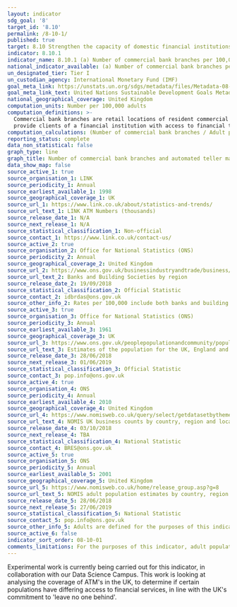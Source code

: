 ```yaml
---
layout: indicator
sdg_goal: '8'
target_id: '8.10'
permalink: /8-10-1/
published: true
target: 8.10 Strengthen the capacity of domestic financial institutions to encourage and expand access to banking, insurance and financial services for all
indicator: 8.10.1
indicator_name: 8.10.1 (a) Number of commercial bank branches per 100,000 adults and (b) number of automated teller machines (ATMs) per 100,000 adults
national_indicator_available: (a) Number of commercial bank branches per 100,000 adults and (b) number of automated teller machines (ATMs) per 100,000 adults
un_designated_tier: Tier I
un_custodian_agency: International Monetary Fund (IMF)
goal_meta_link: https://unstats.un.org/sdgs/metadata/files/Metadata-08-10-01.pdf
goal_meta_link_text: United Nations Sustainable Development Goals Metadata (PDF 411 KB)
national_geographical_coverage: United Kingdom
computation_units: Number per 100,000 adults
computation_definitions: >-
  Commercial bank branches are retail locations of resident commercial banks and other resident banks that function as commercial banks that provide financial services to customers and are physically separated. Automated teller machines are computerized telecommunications devices that
  provide clients of a financial institution with access to financial transactions in a public place.
computation_calculations: (Number of commercial bank branches / Adult population) * 100,000 | (Number of ATMs / Adult population) * 100,000
reporting_status: complete
data_non_statistical: false
graph_type: line
graph_title: Number of commercial bank branches and automated teller machines (ATMs) per 100,000 adults
data_show_map: false
source_active_1: true
source_organisation_1: LINK
source_periodicity_1: Annual
source_earliest_available_1: 1998
source_geographical_coverage_1: UK
source_url_1: https://www.link.co.uk/about/statistics-and-trends/
source_url_text_1: LINK ATM Numbers (thousands)
source_release_date_1: N/A
source_next_release_1: N/A
source_statistical_classification_1: Non-official
source_contact_1: https://www.link.co.uk/contact-us/
source_active_2: true
source_organisation_2: Office for National Statistics (ONS)
source_periodicity_2: Annual
source_geographical_coverage_2: United Kingdom
source_url_2: https://www.ons.gov.uk/businessindustryandtrade/business/activitysizeandlocation/adhocs/009190banksandbuildingsocietiesbyregion
source_url_text_2: Banks and Building Societies by region
source_release_date_2: 19/09/2018
source_statistical_classification_2: Official Statistic
source_contact_2: idbrdas@ons.gov.uk 
source_other_info_2: Rates per 100,000 include both banks and building societies counts
source_active_3: true
source_organisation_3: Office for National Statistics (ONS)
source_periodicity_3: Annual
source_earliest_available_3: 1961
source_geographical_coverage_3: UK
source_url_3: https://www.ons.gov.uk/peoplepopulationandcommunity/populationandmigration/populationestimates/datasets/populationestimatesforukenglandandwalesscotlandandnorthernireland
source_url_text_3: Estimates of the population for the UK, England and Wales, Scotland and Northern Ireland
source_release_date_3: 28/06/2018
source_next_release_3: 01/06/2019
source_statistical_classification_3: Official Statistic
source_contact_3: pop.info@ons.gov.uk
source_active_4: true
source_organisation_4: ONS
source_periodicity_4: Annual
source_earliest_available_4: 2010
source_geographical_coverage_4: United Kingdom
source_url_4: https://www.nomisweb.co.uk/query/select/getdatasetbytheme.asp?opt=3&theme=&subgrp=
source_url_text_4: NOMIS UK business counts by country, region and local authority
source_release_date_4: 03/10/2018
source_next_release_4: TBA
source_statistical_classification_4: National Statistic
source_contact_4: BRES@ons.gov.uk
source_active_5: true
source_organisation_5: ONS
source_periodicity_5: Annual
source_earliest_available_5: 2001
source_geographical_coverage_5: United Kingdom
source_url_5: https://www.nomisweb.co.uk/home/release_group.asp?g=8
source_url_text_5: NOMIS adult population estimates by country, region and local authority
source_release_date_5: 28/06/2018
source_next_release_5: 27/06/2019
source_statistical_classification_5: National Statistic
source_contact_5: pop.info@ons.gov.uk
source_other_info_5: Adults are defined for the purposes of this indicator as people aged 16 and over.
source_active_6: false
indicator_sort_order: 08-10-01
comments_limitations: For the purposes of this indicator, adult population refers to all individuals aged 15 years and over. Data follows the UN specification for this indicator. This indicator has not been identified in collaboration with topic experts.
---
```

Experimental work is currently being carried out for this indicator, in collaboration with our Data Science Campus. This work is looking at analysing the coverage of ATM's in the UK, to determine if certain populations have differing access to financial services, in line with the UK's commitment to 'leave no one behind'.
